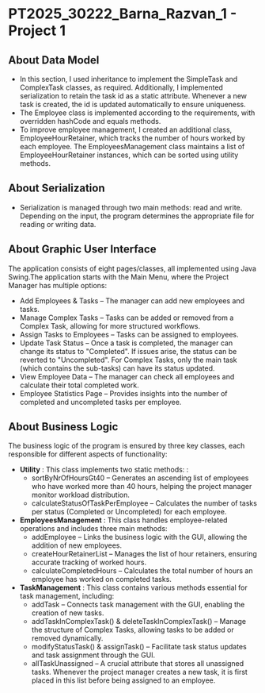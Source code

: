 # PT2025_30222_Barna_Razvan_1 - Project 1

## About Data Model
- In this section, I used inheritance to implement the SimpleTask and ComplexTask classes, as required. Additionally, I implemented serialization to retain the task id as a static attribute. Whenever a new task is created, the id is updated automatically to ensure uniqueness.
- The Employee class is implemented according to the requirements, with overridden hashCode and equals methods.
- To improve employee management, I created an additional class, EmployeeHourRetainer, which tracks the number of hours worked by each employee. The EmployeesManagement class maintains a list of EmployeeHourRetainer instances, which can be sorted using utility methods.

## About Serialization 
* Serialization is managed through two main methods: read and write. Depending on the input, the program determines the appropriate file for reading or writing data.

## About Graphic User Interface
 The application consists of eight pages/classes, all implemented using Java Swing.The application starts with the Main Menu, where the Project Manager has multiple options:
* Add Employees & Tasks – The manager can add new employees and tasks.
* Manage Complex Tasks – Tasks can be added or removed from a Complex Task, allowing for more structured workflows.
* Assign Tasks to Employees – Tasks can be assigned to employees.
* Update Task Status – Once a task is completed, the manager can change its status to "Completed". If issues arise, the status can be reverted to "Uncompleted". For Complex Tasks, only the main task (which contains the sub-tasks) can have its status updated.
* View Employee Data – The manager can check all employees and calculate their total completed work.
* Employee Statistics Page – Provides insights into the number of completed and uncompleted tasks per employee.


## About Business Logic
The business logic of the program is ensured by three key classes, each responsible for different aspects of functionality:
- **Utility** : This class implements two static methods: :
  - sortByNrOfHoursGt40 – Generates an ascending list of employees who have worked more than 40 hours, helping the project manager monitor workload distribution.
  - calculateStatusOfTaskPerEmployee – Calculates the number of tasks per status (Completed or Uncompleted) for each employee.
- **EmployeesManagement** : This class handles employee-related operations and includes three main methods:
  - addEmployee – Links the business logic with the GUI, allowing the addition of new employees.
  - createHourRetainerList – Manages the list of hour retainers, ensuring accurate tracking of worked hours.
  - calculateCompletedHours – Calculates the total number of hours an employee has worked on completed tasks.
- **TaskManagement** : This class contains various methods essential for task management, including:
    - addTask – Connects task management with the GUI, enabling the creation of new tasks.
    - addTaskInComplexTask() & deleteTaskInComplexTask() – Manage the structure of Complex Tasks, allowing tasks to be added or removed dynamically.
    - modifyStatusTask() & assignTask() – Facilitate task status updates and task assignment through the GUI.
    - allTaskUnassigned  – A crucial attribute that stores all unassigned tasks. Whenever the project manager creates a new task, it is first placed in this list before being assigned to an employee.

